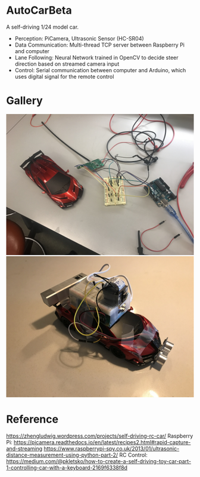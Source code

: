 # AutoCarBeta
A self-driving 1/24 model car.
- Perception: PiCamera, Ultrasonic Sensor (HC-SR04)
- Data Communication: Multi-thread TCP server between Raspberry Pi and computer
- Lane Following: Neural Network trained in OpenCV to decide steer direction based on streamed camera input
- Control: Serial communication between computer and Arduino, which uses digital signal for the remote control

# Gallery
![Arduino Remote Control & Original Car](images/Arduino_RC_and_original_car.JPG?raw=true "Arduino Remote Control & Original Car")
![Final Car](images/final_car.JPG?raw=true "Final car mounted with Raspberry Pi, PiCamera, ultrasonic sensor, and battery")

# Reference
https://zhengludwig.wordpress.com/projects/self-driving-rc-car/
Raspberry Pi:
https://picamera.readthedocs.io/en/latest/recipes2.html#rapid-capture-and-streaming
https://www.raspberrypi-spy.co.uk/2013/01/ultrasonic-distance-measurement-using-python-part-2/
RC Control:
https://medium.com/@pkletsko/how-to-create-a-self-driving-toy-car-part-1-controlling-car-with-a-keyboard-2169f6338f8d
